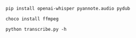 ```pip install openai-whisper pyannote.audio pydub```

```choco install ffmpeg```

```python transcribe.py -h```
